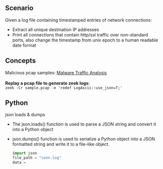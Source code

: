 ## Scenario
Given a log file containing timestamped entries of network connections:
- Extract all unique destination IP addresses
- Print all connections that contain http/ssl traffic over non-standard ports, also change the timestamp from unix epoch to a human readable date format
  
## Concepts
Malicious pcap samples: <a href="https://www.malware-traffic-analysis.net/">Malware Traffic Analysis</a>
<br><br>
<strong>Replay a pcap file to generate zeek logs</strong>:<br> `zeek -Cr sample.pcap -e 'redef LogAscii::use_json=T;'`
## Python
json loads & dumps
- The json.loads() function is used to parse a JSON string and convert it into a Python object
- json.dumps() function is used to serialize a Python object into a JSON formatted string and write it to a file-like object.
  
  ```python
  import json
  file_path = "conn.log"
  data = 
  ```
